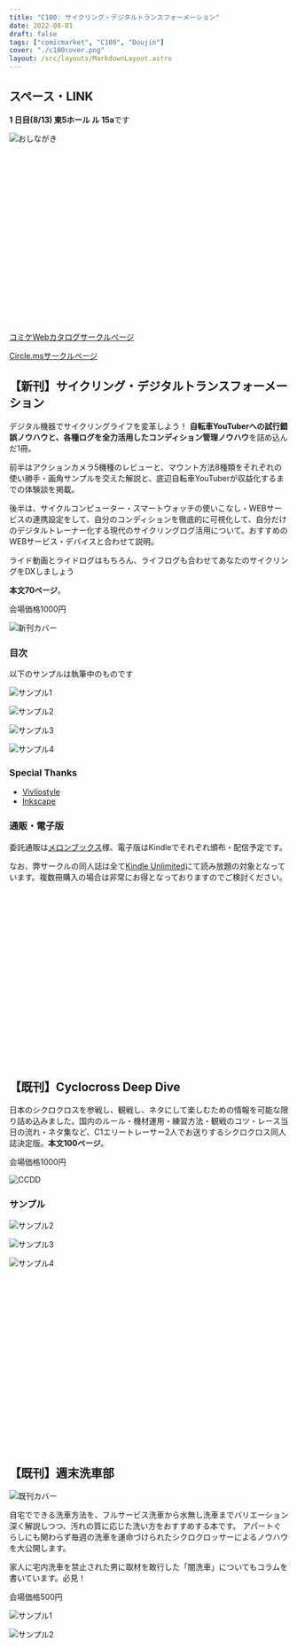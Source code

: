 ```yaml
---
title: "C100: サイクリング・デジタルトランスフォーメーション"
date: 2022-08-01
draft: false
tags: ["comicmarket", "C100", "Doujin"]
cover: "./c100cover.png"
layout: /src/layouts/MarkdownLayout.astro
---
```


## スペース・LINK

**1 日目(8/13) 東5ホール ル 15a**です

![おしながき](/images/c100/oshina.png)

<div class="iframely-embed"><div class="iframely-responsive" style="height: 170px; padding-bottom: 0;"><a href="https://www.melonbooks.co.jp/detail/detail.php?product_id=1579831" data-iframely-url="//iframely.net/inNDou0"></a></div></div>

<div class="iframely-embed"><div class="iframely-responsive" style="height: 140px; padding-bottom: 0;"><a href="https://www.amazon.co.jp/dp/B0B8VVTTSJ?" data-iframely-url="//iframely.net/1Uq8kPF?card=small&language=ja-JP"></a></div></div>

[コミケWebカタログサークルページ](https://webcatalog.circle.ms/Perma/Circle/10349446/)

[Circle.msサークルページ](https://portal.circle.ms/Circle/Index/10349446)

## 【新刊】サイクリング・デジタルトランスフォーメーション

デジタル機器でサイクリングライフを変革しよう！
**自転車YouTuberへの試行錯誤ノウハウと、各種ログを全力活用したコンディション管理ノウハウ**を詰め込んだ1冊。

前半はアクションカメラ5機種のレビューと、マウント方法8種類をそれぞれの使い勝手・画角サンプルを交えた解説と、底辺自転車YouTuberが収益化するまでの体験談を掲載。

後半は、サイクルコンピューター・スマートウォッチの使いこなし・WEBサービスの連携設定をして、自分のコンディションを徹底的に可視化して、自分だけのデジタルトレーナー化する現代のサイクリングログ活用について。おすすめのWEBサービス・デバイスと合わせて説明。

ライド動画とライドログはもちろん、ライフログも合わせてあなたのサイクリングをDXしましょう

**本文70ページ**。

会場価格1000円

![新刊カバー](/images/c100/c100cover.png)

### 目次

以下のサンプルは執筆中のものです

![サンプル1](/images/c100/c100outline1.png)

![サンプル2](/images/c100/c100outline2.png)

![サンプル3](/images/c100/c100sample1.png)

![サンプル4](/images/c100/c100sample2.png)

### Special Thanks

- [Vivliostyle](https://vivliostyle.org/)
- [Inkscape](https://inkscape.org/)

### 通販・電子版

委託通販は[メロンブックス](https://www.melonbooks.co.jp/detail/detail.php?product_id=1579831)様、電子版はKindleでそれぞれ頒布・配信予定です。

なお、弊サークルの同人誌は全て[Kindle Unlimited](https://amzn.to/3GsXhaT)にて読み放題の対象となっています。複数冊購入の場合は非常にお得となっておりますのでご検討ください。

<div class="iframely-embed"><div class="iframely-responsive" style="height: 170px; padding-bottom: 0;"><a href="https://www.melonbooks.co.jp/detail/detail.php?product_id=1579831" data-iframely-url="//iframely.net/inNDou0"></a></div></div>

<div class="iframely-embed"><div class="iframely-responsive" style="height: 140px; padding-bottom: 0;"><a href="https://www.amazon.co.jp/dp/B0B8VVTTSJ?" data-iframely-url="//iframely.net/1Uq8kPF?card=small&language=ja-JP"></a></div></div>

## 【既刊】Cyclocross Deep Dive

日本のシクロクロスを参戦し、観戦し、ネタにして楽しむための情報を可能な限り詰め込みました。国内のルール・機材運用・練習方法・観戦のコツ・レース当日の流れ・ネタ集など、C1エリートレーサー2人でお送りするシクロクロス同人誌決定版。**本文100ページ**。

会場価格1000円

![CCDD](/images/c99/c99cover.png)

### サンプル

![サンプル2](/images/c99/c99sample2.jpg)

![サンプル3](/images/c99/c99sample3.jpg)

![サンプル4](/images/c99/c99sample4.jpg)

<div class="iframely-embed"><div class="iframely-responsive" style="height: 170px; padding-bottom: 0;"><a href="https://www.melonbooks.co.jp/detail/detail.php?product_id=1163552" data-iframely-url="//cdn.iframe.ly/eijSAfP"></a></div></div>

<div class="iframely-embed"><div class="iframely-responsive" style="height: 140px; padding-bottom: 0;"><a href="https://www.amazon.co.jp/dp/B09NWBGVJD" data-iframely-url="//cdn.iframe.ly/tabMxQV?card=small"></a></div></div>

## 【既刊】週末洗車部

![既刊カバー](/images/c97/c97cover.jpg)

自宅でできる洗車方法を、フルサービス洗車から水無し洗車までバリエーション深く解説しつつ、汚れの質に応じた洗い方をおすすめする本です。
アパートぐらしにも関わらず毎週の洗車を運命づけられたシクロクロッサーによるノウハウを大公開します。

家人に宅内洗車を禁止された男に取材を敢行した「闇洗車」についてもコラムを書いています。必見！

会場価格500円

![サンプル1](/images/c97/c97sample1.jpg)

![サンプル2](/images/c97/c97sample2.jpg)

<div class="iframely-embed"><div class="iframely-responsive" style="height: 170px; padding-bottom: 0;"><a href="https://www.melonbooks.co.jp/detail/detail.php?product_id=595340" data-iframely-url="//cdn.iframe.ly/tzN1qTA"></a></div></div>

<div class="iframely-embed"><div class="iframely-responsive" style="height: 140px; padding-bottom: 0;"><a href="https://amzn.to/38qJYqq" data-iframely-url="//cdn.iframe.ly/JSNdCGn?iframe=card-small"></a></div></div>
